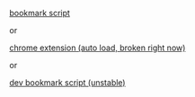 [bookmark script](https://dtps.js.org/bookmark.txt)

or

[chrome extension (auto load, broken right now)](https://chrome.google.com/webstore/detail/project-dtps/pakgdifknldaiglefmpkkgfjndemfapo)

or

[dev bookmark script (unstable)](https://dtps.js.org/devbookmark.txt)
